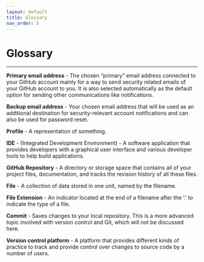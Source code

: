 ```yaml
---
layout: default
title: Glossary
nav_order: 5
---
```


# Glossary

---

**Primary email address** - The chosen “primary” email address connected to your GitHub account mainly for a way to send security related emails of your GitHub account to you. It is also selected automatically as the default option for sending other communications like notifications.

**Backup email address** - Your chosen email address that will be used as an additional destination for security-relevant account notifications and can also be used for password reset.

**Profile** - A representation of something.


**IDE** - (Integrated Development Environment) - A software application that provides developers with a graphical user interface and various developer tools to help build applications.


**GitHub Repository** -  A directory or storage space that contains all of your project files, documentation, and tracks the revision history of all these files.


**File** - A collection of data stored in one unit, named by the filename.


**File Extension** - An indicator located at the end of a filename after the ‘.’ to indicate the type of a file.


**Commit**  - Saves changes to your local repository. This is a more advanced topic involved with version control and Git, which will not be discussed here.

**Version control platform** - A platform that provides different kinds of practice to track and provide control over changes to source code by a number of users.